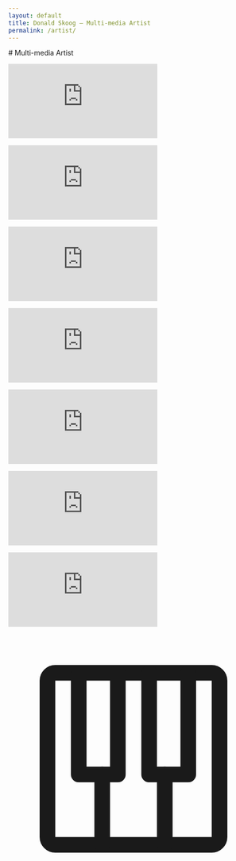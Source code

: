 ```yaml
---
layout: default
title: Donald Skoog – Multi-media Artist
permalink: /artist/
---
```


<section markdown=1 class=multimedia>
# Multi-media Artist
  <div class=multimedia>
    <div>
      <p>
      <iframe src="https://www.youtube.com/embed/WVBsKQKl12k?si=8bV5T8FytC1ZZS9F" title="YouTube video player" frameborder="0" allow="accelerometer; autoplay; clipboard-write; encrypted-media; gyroscope; picture-in-picture; web-share" referrerpolicy="strict-origin-when-cross-origin" allowfullscreen></iframe>
      </p>
      <p>
      <iframe src="https://www.youtube.com/embed/tMY4eehaXbs?si=QK60C9b6jcgWCXu7" title="YouTube video player" frameborder="0" allow="accelerometer; autoplay; clipboard-write; encrypted-media; gyroscope; picture-in-picture; web-share" referrerpolicy="strict-origin-when-cross-origin" allowfullscreen></iframe>
      </p>
      <p>
      <iframe src="https://www.youtube.com/embed/kJgHaJ_yO44?si=VEKch-DgvODf9mUj" title="YouTube video player" frameborder="0" allow="accelerometer; autoplay; clipboard-write; encrypted-media; gyroscope; picture-in-picture; web-share" referrerpolicy="strict-origin-when-cross-origin" allowfullscreen></iframe>
      </p>
      <p> <iframe src="https://www.youtube.com/embed/3ksybpsYiqo?si=SYkzlz4OT4CwFWyR" title="YouTube video player" frameborder="0" allow="accelerometer; autoplay; clipboard-write; encrypted-media; gyroscope; picture-in-picture; web-share" referrerpolicy="strict-origin-when-cross-origin" allowfullscreen></iframe> 	</p>
      <p>
      <iframe src="https://www.youtube.com/embed/_Z2HbkHxa5Y?si=dn1DQNPYvy1IV9wF" title="YouTube video player" frameborder="0" allow="accelerometer; autoplay; clipboard-write; encrypted-media; gyroscope; picture-in-picture; web-share" referrerpolicy="strict-origin-when-cross-origin" allowfullscreen></iframe></p>
      <p>
      <iframe src="https://www.youtube.com/embed/3DX5xhRzNEQ?si=ZYPrE4xDirjqLyhs" title="YouTube video player" frameborder="0" allow="accelerometer; autoplay; clipboard-write; encrypted-media; gyroscope; picture-in-picture; web-share" referrerpolicy="strict-origin-when-cross-origin" allowfullscreen></iframe>
      </p>
    </div>
    <div>
    <p>
    <iframe src="https://www.youtube.com/embed/9n5jSfgkDZY?si=UdyxGvLNlAYMp7dh" title="YouTube video player" frameborder="0" allow="accelerometer; autoplay; clipboard-write; encrypted-media; gyroscope; picture-in-picture; web-share" referrerpolicy="strict-origin-when-cross-origin" allowfullscreen></iframe>
    </p>
    <p>
    <svg xmlns="http://www.w3.org/2000/svg" viewBox="0 0 256 256"><rect width="256" height="256" fill="none"/><rect x="40" y="40" width="176" height="176" rx="8" fill="none" stroke="currentColor" stroke-linecap="round" stroke-linejoin="round" stroke-width="16"/><line x1="96" y1="216" x2="96" y2="144" fill="none" stroke="currentColor" stroke-linecap="round" stroke-linejoin="round" stroke-width="16"/><line x1="160" y1="216" x2="160" y2="144" fill="none" stroke="currentColor" stroke-linecap="round" stroke-linejoin="round" stroke-width="16"/><polyline points="184 40 184 144 144 144 144 40" fill="none" stroke="currentColor" stroke-linecap="round" stroke-linejoin="round" stroke-width="16"/><polyline points="112 40 112 144 72 144 72 40" fill="none" stroke="currentColor" stroke-linecap="round" stroke-linejoin="round" stroke-width="16"/></svg>
    </p>
    </div>
  </div>
</section>
